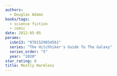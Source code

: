 ```yaml
---
authors:
  - Douglas Adams
books/tags:
  - science fiction
  - comic
date: 2012-05-05
params:
  isbn13: "9781529034561"
  series: "The Hitchhiker's Guide To The Galaxy"
  series_order: "5"
  year: "2020"
star_rating: 0
title: Mostly Harmless
---
```


<!--more-->
